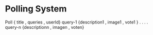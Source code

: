 # Polling System 



Poll { title , queries , userId}
     query-1 {description1 , image1 , vote1 }
     .
     .
     .
     .
     query-n {descriptionn , imagen , voten}
